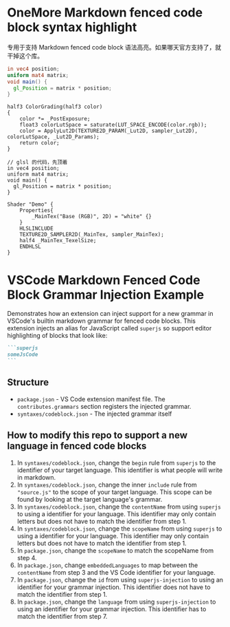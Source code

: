 # OneMore Markdown fenced code block syntax highlight

专用于支持 Markdown fenced code block 语法高亮。如果哪天官方支持了，就干掉这个库。

```glsl
in vec4 position;
uniform mat4 matrix;
void main() {
  gl_Position = matrix * position;
}
```

```hlsl
half3 ColorGrading(half3 color) 
{
    color *= _PostExposure;
    float3 colorLutSpace = saturate(LUT_SPACE_ENCODE(color.rgb));
    color = ApplyLut2D(TEXTURE2D_PARAM(_Lut2D, sampler_Lut2D), colorLutSpace, _Lut2D_Params);
    return color;
}
```

```cg
// glsl 的代码，先顶着
in vec4 position;
uniform mat4 matrix;
void main() {
  gl_Position = matrix * position;
}
```

```shader
Shader "Demo" {
    Properties{
        _MainTex("Base (RGB)", 2D) = "white" {}
    }
    HLSLINCLUDE
    TEXTURE2D_SAMPLER2D(_MainTex, sampler_MainTex);
    half4 _MainTex_TexelSize;
    ENDHLSL
}
```

# VSCode Markdown Fenced Code Block Grammar Injection Example

Demonstrates how an extension can inject support for a new grammar in VSCode's builtin markdown grammar for fenced code blocks. This extension injects an alias for JavaScript called `superjs` so support editor highlighting of blocks that look like:


~~~markdown
```superjs
someJsCode
```
~~~


## Structure

- `package.json` - VS Code extension manifest file. The `contributes.grammars` section registers the injected grammar.
- `syntaxes/codeblock.json` - The injected grammar itself

## How to modify this repo to support a new language in fenced code blocks 

1. In `syntaxes/codeblock.json`, change the `begin` rule from `superjs` to the identifier of your target language. This identifier is what people will write in markdown.
2. In `syntaxes/codeblock.json`, change the inner `include` rule from `"source.js"` to the scope of your target language. This scope can be found by looking at the target language's grammar.
3. In `syntaxes/codeblock.json`, change the `contentName` from using `superjs` to using a identifier for your language. This identifier may only contain letters but does not have to match the identifier from step 1.
4. In `syntaxes/codeblock.json`, change the `scopeName` from using `superjs` to using a identifier for your language. This identifier may only contain letters but does not have to match the identifier from step 1.
5. In `package.json`, change the `scopeName` to match the scopeName from step 4.
6. In `package.json`, change `embeddedLanguages` to map between the `contentName` from step 3 and the VS Code identifier for your language.
7. In `package.json`, change the `id` from using `superjs-injection` to using an identifier for your grammar injection. This identifier does not have to match the identifier from step 1.
8. In `package.json`, change the `language` from using `superjs-injection` to using an identifier for your grammar injection. This identifier has to match the identifier from step 7.
